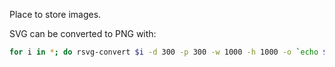 Place to store images.

SVG can be converted to PNG with:

```bash
for i in *; do rsvg-convert $i -d 300 -p 300 -w 1000 -h 1000 -o `echo $i | sed -e 's/svg$/png/'`; done
```